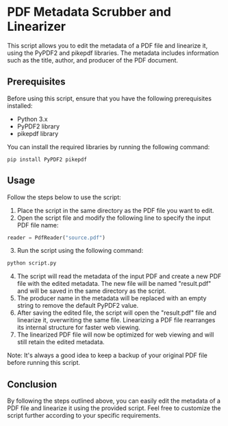 
# PDF Metadata Scrubber and Linearizer

This script allows you to edit the metadata of a PDF file and linearize it, using the PyPDF2 and pikepdf libraries. The metadata includes information such as the title, author, and producer of the PDF document.

## Prerequisites

Before using this script, ensure that you have the following prerequisites installed:

- Python 3.x
- PyPDF2 library
- pikepdf library

You can install the required libraries by running the following command:

```
pip install PyPDF2 pikepdf
```

## Usage

Follow the steps below to use the script:

1. Place the script in the same directory as the PDF file you want to edit.
2. Open the script file and modify the following line to specify the input PDF file name:

```python
reader = PdfReader("source.pdf")
```

3. Run the script using the following command:

```bash
python script.py
```

4. The script will read the metadata of the input PDF and create a new PDF file with the edited metadata. The new file will be named "result.pdf" and will be saved in the same directory as the script.
5. The producer name in the metadata will be replaced with an empty string to remove the default PyPDF2 value.
6. After saving the edited file, the script will open the "result.pdf" file and linearize it, overwriting the same file. Linearizing a PDF file rearranges its internal structure for faster web viewing.
7. The linearized PDF file will now be optimized for web viewing and will still retain the edited metadata.

Note: It's always a good idea to keep a backup of your original PDF file before running this script.

## Conclusion

By following the steps outlined above, you can easily edit the metadata of a PDF file and linearize it using the provided script. Feel free to customize the script further according to your specific requirements.
